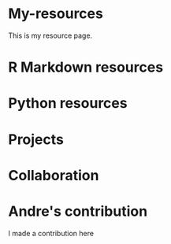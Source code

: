 # My-resources
This is my resource page.
# R Markdown resources

# Python resources

# Projects


# Collaboration

# Andre's contribution 

I made a contribution here
